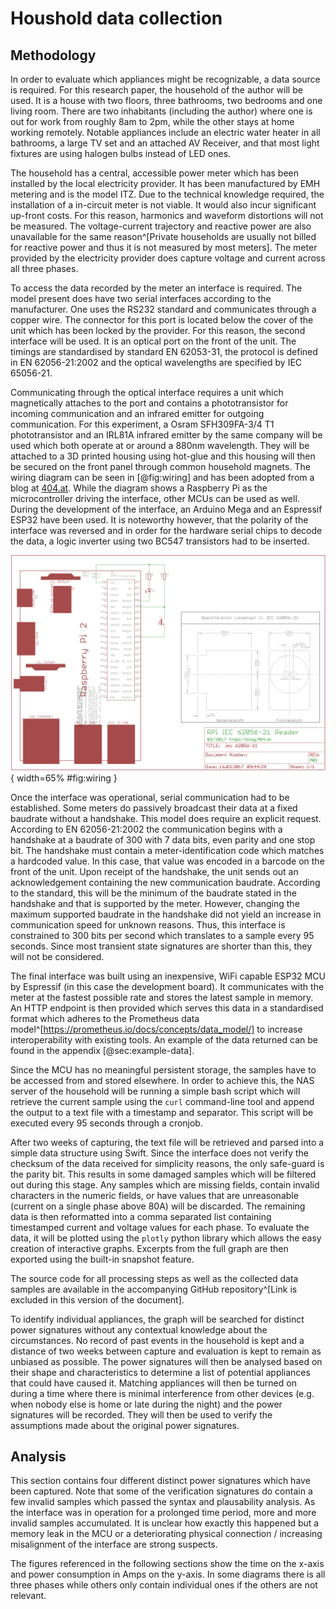 # Houshold data collection

## Methodology

In order to evaluate which appliances might be recognizable, a data source is required. For this research paper, the household of the author will be used. It is a house with two floors, three bathrooms, two bedrooms and one living room. There are two inhabitants (including the author) where one is out for work from roughly 8am to 2pm, while the other stays at home working remotely. Notable appliances include an electric water heater in all bathrooms, a large TV set and an attached AV Receiver, and that most light fixtures are using halogen bulbs instead of LED ones.

The household has a central, accessible power meter which has been installed by the local electricity provider. It has been manufactured by EMH metering and is the model ITZ. Due to the technical knowledge required, the installation of a in-circuit meter is not viable. It would also incur significant up-front costs. For this reason, harmonics and waveform distortions will not be measured. The voltage-current trajectory and reactive power are also unavailable for the same reason^[Private households are usually not billed for reactive power and thus it is not measured by most meters]. The meter provided by the electricity provider does capture voltage and current across all three phases.

To access the data recorded by the meter an interface is required. The model present does have two serial interfaces according to the manufacturer. One uses the RS232 standard and communicates through a copper wire. The connector for this port is located below the cover of the unit which has been locked by the provider. For this reason, the second interface will be used. It is an optical port on the front of the unit. The timings are standardised by standard EN 62053-31, the protocol is defined in EN 62056-21:2002 and the optical wavelengths are specified by IEC 65056-21.

Communicating through the optical interface requires a unit which magnetically attaches to the port and contains a phototransistor for incoming communication and an infrared emitter for outgoing communication. For this experiment, a Osram SFH309FA-3/4 T1 phototransistor and an IRL81A infrared emitter by the same company will be used which both operate at or around a 880nm wavelength. They will be attached to a 3D printed housing using hot-glue and this housing will then be secured on the front panel through common household magnets. The wiring diagram can be seen in [@fig:wiring] and has been adopted from a blog at [404.at](https://blog.404.at/zaehlerwerte-vom-stromzaehler-ueber-d0-schnittstelle-iec-62056-21-auslesen/). While the diagram shows a Raspberry Pi as the microcontroller driving the interface, other MCUs can be used as well. During the development of the interface, an Arduino Mega and an Espressif ESP32 have been used. It is noteworthy however, that the polarity of the interface was reversed and in order for the hardware serial chips to decode the data, a logic inverter using two BC547 transistors had to be inserted.

![Optical interface wiring diagram](src/images/schematic.png){ width=65% #fig:wiring }

Once the interface was operational, serial communication had to be established. Some meters do passively broadcast their data at a fixed baudrate without a handshake. This model does require an explicit request. According to EN 62056-21:2002 the communication begins with a handshake at a baudrate of 300 with 7 data bits, even parity and one stop bit. The handshake must contain a meter-identification code which matches a hardcoded value. In this case, that value was encoded in a barcode on the front of the unit. Upon receipt of the handshake, the unit sends out an acknowledgement containing the new communication baudrate. According to the standard, this will be the minimum of the baudrate stated in the handshake and that is supported by the meter. However, changing the maximum supported baudrate in the handshake did not yield an increase in communication speed for unknown reasons. Thus, this interface is constrained to 300 bits per second which translates to a sample every 95 seconds. Since most transient state signatures are shorter than this, they will not be considered.

The final interface was built using an inexpensive, WiFi capable ESP32 MCU by Espressif (in this case the development board). It communicates with the meter at the fastest possible rate and stores the latest sample in memory. An HTTP endpoint is then provided which serves this data in a standardised format which adheres to the Prometheus data model^[https://prometheus.io/docs/concepts/data_model/] to increase interoperability with existing tools. An example of the data returned can be found in the appendix [@sec:example-data].

Since the MCU has no meaningful persistent storage, the samples have to be accessed from and stored elsewhere. In order to achieve this, the NAS server of the household will be running a simple bash script which will retrieve the current sample using the `curl` command-line tool and append the output to a text file with a timestamp and separator. This script will be executed every 95 seconds through a cronjob.

After two weeks of capturing, the text file will be retrieved and parsed into a simple data structure using Swift. Since the interface does not verify the checksum of the data received for simplicity reasons, the only safe-guard is the parity bit. This results in some damaged samples which will be filtered out during this stage. Any samples which are missing fields, contain invalid characters in the numeric fields, or have values that are unreasonable (current on a single phase above 80A) will be discarded. The remaining data is then reformatted into a comma separated list containing timestamped current and voltage values for each phase. To evaluate the data, it will be plotted using the `plotly` python library which allows the easy creation of interactive graphs. Excerpts from the full graph are then exported using the built-in snapshot feature.

The source code for all processing steps as well as the collected data samples are available in the accompanying GitHub repository^[Link is excluded in this version of the document].

To identify individual appliances, the graph will be searched for distinct power signatures without any contextual knowledge about the circumstances. No record of past events in the household is kept and a distance of two weeks between capture and evaluation is kept to remain as unbiased as possible. The power signatures will then be analysed based on their shape and characteristics to determine a list of potential appliances that could have caused it. Matching appliances will then be turned on during a time where there is minimal interference from other devices (e.g. when nobody else is home or late during the night) and the power signatures will be recorded. They will then be used to verify the assumptions made about the original power signatures.

## Analysis

This section contains four different distinct power signatures which have been captured. Note that some of the verification signatures do contain a few invalid samples which passed the syntax and plausability analysis. As the interface was in operation for a prolonged time period, more and more invalid samples accumulated. It is unclear how exactly this happened but a memory leak in the MCU or a deteriorating physical connection / increasing misalignment of the interface are strong suspects.

The figures referenced in the following sections show the time on the x-axis and power consumption in Amps on the y-axis. In some diagrams there is all three phases while others only contain individual ones if the others are not relevant.
